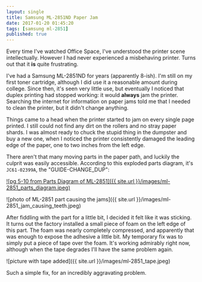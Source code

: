 ```yaml
---
layout: single
title: Samsung ML-2851ND Paper Jam
date: 2017-01-20 01:45:20
tags: [samsung ml-2851]
published: true
---
```

Every time I've watched Office Space, I've understood the printer scene intellectually. However I had never experienced a misbehaving printer. Turns out that it **is** quite frustrating.

I've had a Samsung ML-2851ND for years (apparently 8-ish). I'm still on my first toner cartridge, although I did use it a reasonable amount during college. Since then, it's seen very little use, but eventually I noticed that duplex printing had stopped working: it would **always** jam the printer. Searching the internet for information on paper jams told me that I needed to clean the printer, but it didn't change anything.

Things came to a head when the printer started to jam on every single page printed. I still could not find any dirt on the rollers and no stray paper shards. I was almost ready to chuck the stupid thing in the dumpster and buy a new one, when  I noticed the printer consistently damaged the leading edge of the paper, one to two inches from the left edge. 

There aren't that many moving parts in the paper path, and luckily the culprit was easily accessible. According to this exploded parts diagram, it's `JC61-02399A`, the "GUIDE-CHANGE_DUP":

[![pg 5-10 from Parts Diagram of ML-2851]({{ site.url }}/images/ml-2851_parts_diagram.jpeg)](http://www.arbikas.com/view/locator/ML-2850D.pdf)

![photo of ML-2851 part causing the jams]({{ site.url }}/images/ml-2851_jam_causing_teeth.jpeg)

After fiddling with the part for a little bit, I decided it felt like it was sticking. It turns out the factory installed a small piece of foam on the left edge of this part. The foam was nearly completely compressed, and apparently that was enough to expose the adhesive a little bit. My temporary fix was to simply put a piece of tape over the foam. It's working admirably right now, although when the tape degrades I'll have the same problem again.

![picture with tape added]({{ site.url }}/images/ml-2851_tape.jpeg)

Such a simple fix, for an incredibly aggravating problem.
